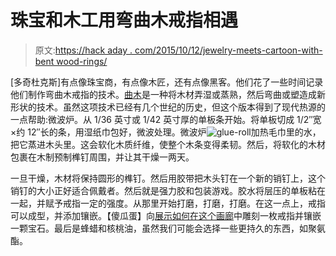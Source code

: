 # 珠宝和木工用弯曲木戒指相遇

> 原文:[https://hack aday . com/2015/10/12/jewelry-meets-cartoon-with-bent wood-rings/](https://hackaday.com/2015/10/12/jewelry-meets-carpentry-with-bentwood-rings/)

[多奇杜克斯]有点像珠宝商，有点像木匠，还有点像黑客。他们花了一些时间记录他们制作弯曲木戒指的技术。[曲木](https://en.wikipedia.org/wiki/Bentwood)是一种将木材弄湿或蒸熟，然后弯曲或塑造成新形状的技术。虽然这项技术已经有几个世纪的历史，但这个版本得到了现代热源的一点帮助:微波炉。从 1/36 英寸或 1/42 英寸厚的单板条开始。将单板切成 1/2″宽×约 12″长的条，用湿纸巾包好，微波处理。微波炉![glue-roll](../Images/a802f1986e5eae17e91fde3680dbfa93.png)加热毛巾里的水，把它蒸进木头里。这会软化木质纤维，使整个木条变得柔韧。然后，将软化的木材包裹在木制预制榫钉周围，并让其干燥一两天。

一旦干燥，木材将保持圆形的榫钉。然后用胶带把木头钉在一个新的销钉上，这个销钉的大小正好适合佩戴者。然后就是强力胶和包装游戏。胶水将层压的单板粘在一起，并赋予戒指一定的强度。从那里开始打磨，打磨，打磨。在这一点上，戒指可以成型，并添加镶嵌。【傻瓜蛋】向[展示如何在这个画廊](http://imgur.com/gallery/ALy8D)中雕刻一枚戒指并镶嵌一颗宝石。最后是蜂蜡和核桃油，虽然我们可能会选择一些更持久的东西，如聚氨酯。